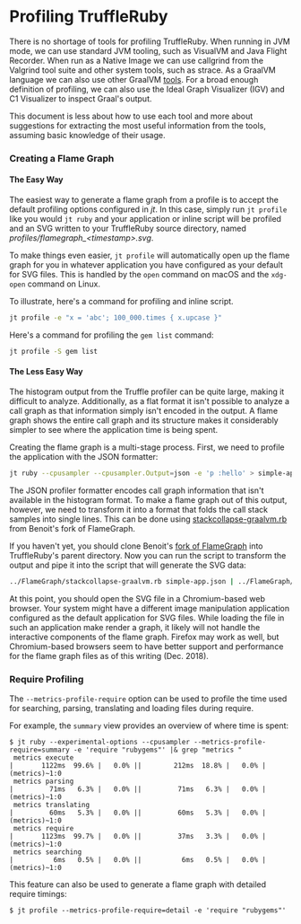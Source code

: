 # Profiling TruffleRuby

There is no shortage of tools for profiling TruffleRuby. When running in JVM
mode, we can use standard JVM tooling, such as VisualVM and Java Flight
Recorder. When run as a Native Image we can use callgrind from the Valgrind
tool suite and other system tools, such as strace. As a GraalVM language we
can also use other GraalVM [tools](../user/tools.md). For a broad enough
definition of profiling, we can also use the Ideal Graph Visualizer (IGV) and
C1 Visualizer to inspect Graal's output.

This document is less about how to use each tool and more about suggestions for extracting
the most useful information from the tools, assuming basic knowledge of their usage.

### Creating a Flame Graph

#### The Easy Way

The easiest way to generate a flame graph from a profile is to accept the default profiling
options configured in _jt_. In this case, simply run `jt profile` like you would `jt ruby`
and your application or inline script will be profiled and an SVG written to your
TruffleRuby source directory, named _profiles/flamegraph\_\<timestamp\>.svg_.

To make things even easier, `jt profile` will automatically open up the flame graph for
you in whatever application you have configured as your default for SVG files. This is
handled by the `open` command on macOS and the `xdg-open` command on Linux.

To illustrate, here's a command for profiling and inline script.

```bash
jt profile -e "x = 'abc'; 100_000.times { x.upcase }"
```

Here's a command for profiling the `gem list` command:

```bash
jt profile -S gem list
```

#### The Less Easy Way

The histogram output from the Truffle profiler can be quite large, making it difficult to
analyze. Additionally, as a flat format it isn't possible to analyze a call graph as that
information simply isn't encoded in the output. A flame graph shows the entire call graph
and its structure makes it considerably simpler to see where the application time is being
spent.

Creating the flame graph is a multi-stage process. First, we need to profile the application
with the JSON formatter:

```bash
jt ruby --cpusampler --cpusampler.Output=json -e 'p :hello' > simple-app.json
```

The JSON profiler formatter encodes call graph information that isn't available in the
histogram format. To make a flame graph out of this output, however, we need to transform
it into a format that folds the call stack samples into single lines. This can be done
using [stackcollapse-graalvm.rb](https://github.com/eregon/FlameGraph/blob/graalvm/stackcollapse-graalvm.rb)
from Benoit's fork of FlameGraph.

If you haven't yet, you should clone Benoit's [fork of FlameGraph](https://github.com/eregon/FlameGraph/tree/graalvm)
into TruffleRuby's parent directory. Now you can run the script to transform the output and
pipe it into the script that will generate the SVG data:

```bash
../FlameGraph/stackcollapse-graalvm.rb simple-app.json | ../FlameGraph/flamegraph.pl > simple-app.svg
```

At this point, you should open the SVG file in a Chromium-based web browser. Your system
might have a different image manipulation application configured as the default application
for SVG files. While loading the file in such an application make render a graph, it likely
will not handle the interactive components of the flame graph. Firefox may work as well,
but Chromium-based browsers seem to have better support and performance for the flame graph
files as of this writing (Dec. 2018).

### Require Profiling
The `--metrics-profile-require` option can be used to profile the time used for searching, parsing, translating and loading files during require.

For example, the `summary` view provides an overview of where time is spent:
```
$ jt ruby --experimental-options --cpusampler --metrics-profile-require=summary -e 'require "rubygems"' |& grep "metrics "
 metrics execute                                                      |       1122ms  99.6% |   0.0% ||        212ms  18.8% |   0.0% | (metrics)~1:0 
 metrics parsing                                                      |         71ms   6.3% |   0.0% ||         71ms   6.3% |   0.0% | (metrics)~1:0 
 metrics translating                                                  |         60ms   5.3% |   0.0% ||         60ms   5.3% |   0.0% | (metrics)~1:0 
 metrics require                                                      |       1123ms  99.7% |   0.0% ||         37ms   3.3% |   0.0% | (metrics)~1:0 
 metrics searching                                                    |          6ms   0.5% |   0.0% ||          6ms   0.5% |   0.0% | (metrics)~1:0 
```

This feature can also be used to generate a flame graph with detailed require timings:

`$ jt profile --metrics-profile-require=detail -e 'require "rubygems"'`

